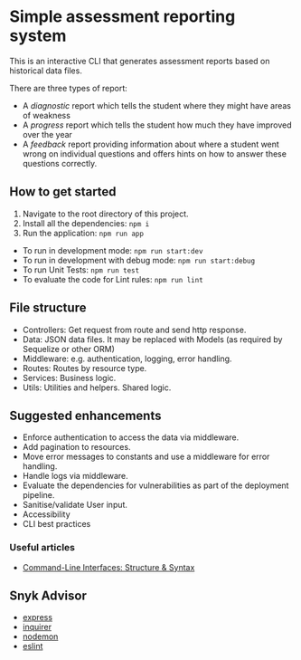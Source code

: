 # Simple assessment reporting system

This is an interactive CLI that generates assessment reports based on historical data files.

There are three types of report:
- A *diagnostic* report which tells the student where they might have areas of weakness
- A *progress* report which tells the student how much they have improved over the year
- A *feedback* report providing information about where a student went wrong on individual questions and offers hints 
on how to answer these questions correctly.

## How to get started

1. Navigate to the root directory of this project.
2. Install all the dependencies: `npm i`
3. Run the application: `npm run app`

- To run in development mode: `npm run start:dev`
- To run in development with debug mode: `npm run start:debug`
- To run Unit Tests: `npm run test`
- To evaluate the code for Lint rules: `npm run lint`

## File structure
- Controllers: Get request from route and send http response.
- Data: JSON data files. It may be replaced with Models (as required by Sequelize or other ORM)
- Middleware: e.g. authentication, logging, error handling.
- Routes: Routes by resource type.
- Services: Business logic.
- Utils: Utilities and helpers. Shared logic.

## Suggested enhancements
- Enforce authentication to access the data via middleware.
- Add pagination to resources.
- Move error messages to constants and use a middleware for error handling.
- Handle logs via middleware.
- Evaluate the dependencies for vulnerabilities as part of the deployment pipeline.
- Sanitise/validate User input.
- Accessibility
- CLI best practices

### Useful articles
- [Command-Line Interfaces: Structure & Syntax](https://dev.to/paulasantamaria/command-line-interfaces-structure-syntax-2533)

## Snyk Advisor
- [express](https://snyk.io/advisor/npm-package/express)
- [inquirer](https://snyk.io/advisor/npm-package/inquirer)
- [nodemon](https://snyk.io/advisor/npm-package/nodemon)
- [eslint](https://snyk.io/advisor/npm-package/eslint)